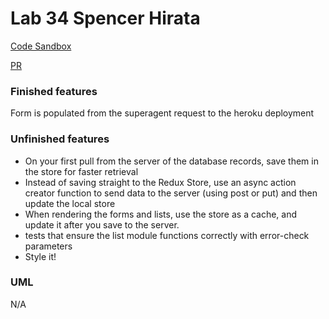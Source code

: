 # Lab 34 Spencer Hirata

[Code Sandbox](https://codesandbox.io/s/ko988rjy8r)

[PR](https://github.com/401-advanced-js/seattle-javascript-401d29/pull/5)

### Finished features

Form is populated from the superagent request to the heroku deployment

### Unfinished features

- On your first pull from the server of the database records, save them in the store for faster retrieval
- Instead of saving straight to the Redux Store, use an async action creator function to send data to the server (using post or put) and then update the local store
- When rendering the forms and lists, use the store as a cache, and update it after you save to the server.
- tests that ensure the list module functions correctly with error-check parameters
- Style it!

### UML

N/A
